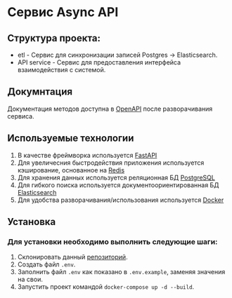 # Сервис Async API

## Структура проекта:

* etl - Сервис для синхронизации записей Postgres -> Elasticsearch.
* API service - Сервис для предоставления интерфейса взаимодействия с системой.


## Докумнтация

Документация методов доступна в [OpenAPI](http://localhost:8000/api/openapi) после разворачивания сервиса.


## Используемые технологии

1. В качестве фреймворка используется [FastAPI](https://fastapi.tiangolo.com/)
2. Для увеличесния быстродействия приложения используется кэширование, основанное на [Redis](https://redis.io/)
3. Для хранения данных используется реляционная БД [PostgreSQL](https://www.postgresql.org/)
4. Для гибкого поиска используется документоориентированная БД [Elasticsearch](https://www.elastic.co/)
5. Для удобства разворачивания/использования используется [Docker](https://www.docker.com/)


## Установка

### Для установки необходимо выполнить следующие шаги:
1. Склонировать данный [репозиторий](https://github.com/uspanych/Async_API).
2. Создать файл ```.env```.
3. Заполнить файл ```.env``` как показано в ```.env.example```, заменяя значения на свои.
4. Запустить проект командой ```docker-compose up -d --build```.
